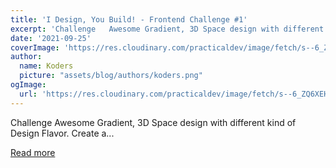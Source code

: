```yaml
---
title: 'I Design, You Build! - Frontend Challenge #1'
excerpt: 'Challenge   Awesome Gradient, 3D Space design with different kind of Design Flavor. Create a...'
date: '2021-09-25'
coverImage: 'https://res.cloudinary.com/practicaldev/image/fetch/s--6_ZQ6XEH--/c_imagga_scale,f_auto,fl_progressive,h_420,q_auto,w_1000/https://dev-to-uploads.s3.amazonaws.com/uploads/articles/akqho6affec7298p6hu7.png'
author:
  name: Koders
  picture: "assets/blog/authors/koders.png"
ogImage:
  url: 'https://res.cloudinary.com/practicaldev/image/fetch/s--6_ZQ6XEH--/c_imagga_scale,f_auto,fl_progressive,h_420,q_auto,w_1000/https://dev-to-uploads.s3.amazonaws.com/uploads/articles/akqho6affec7298p6hu7.png'
---
```


Challenge   Awesome Gradient, 3D Space design with different kind of Design Flavor. Create a...

[Read more](https://dev.to/zernonia/i-design-you-build-frontend-challenge-1-158a)
